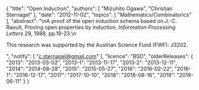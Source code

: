 {
    "title": "Open Induction",
    "authors": [
        "Mizuhito Ogawa",
        "Christian Sternagel"
    ],
    "date": "2012-11-02",
    "topics": [
        "Mathematics/Combinatorics"
    ],
    "abstract": "\nA proof of the open induction schema based on J.-C. Raoult, Proving open properties by induction, <i>Information Processing Letters</i> 29, 1988, pp.19-23.\n<p>This research was supported by the Austrian Science Fund (FWF): J3202.</p>",
    "notify": [
        "c.sternagel@gmail.com"
    ],
    "licence": "BSD",
    "olderReleases": {
        "2013": "2013-03-02",
        "2013-1": "2013-11-17",
        "2013-2": "2013-12-11",
        "2014": "2014-08-28",
        "2015": "2015-05-27",
        "2016": "2016-02-22",
        "2016-1": "2016-12-17",
        "2017": "2017-10-10",
        "2018": "2018-08-16",
        "2019": "2019-06-11"
    }
}
